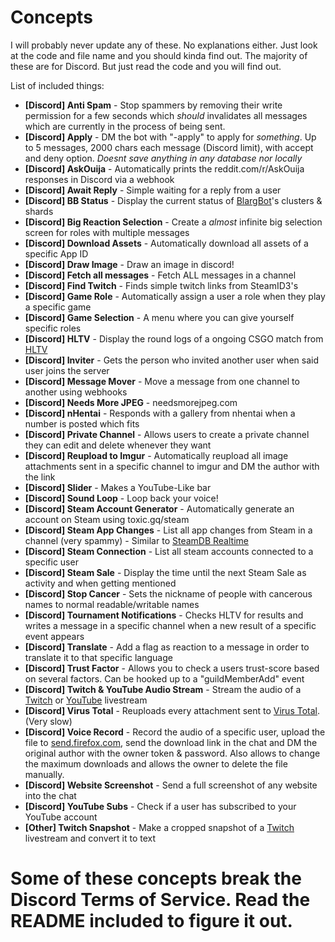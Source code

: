 # Concepts
I will probably never update any of these. No explanations either. Just look at the code and file name and you should kinda find out. The majority of these are for Discord. But just read the code and you will find out.

List of included things:
- **[Discord] Anti Spam** - Stop spammers by removing their write permission for a few seconds which *should*  invalidates all messages which are currently in the process of being sent.
- **[Discord] Apply** - DM the bot with "-apply" to apply for *something*. Up to 5 messages, 2000 chars each message (Discord limit), with accept and deny option. *Doesnt save anything in any database nor locally*
- **[Discord] AskOuija** - Automatically prints the reddit.com/r/AskOuija responses in Discord via a webhook
- **[Discord] Await Reply** - Simple waiting for a reply from a user
- **[Discord] BB Status** - Display the current status of [BlargBot](https://blargbot.xyz)'s clusters & shards
- **[Discord] Big Reaction Selection** - Create a *almost* infinite big selection screen for roles with multiple messages
- **[Discord] Download Assets** - Automatically download all assets of a specific App ID
- **[Discord] Draw Image** - Draw an image in discord!
- **[Discord] Fetch all messages** - Fetch ALL messages in a channel
- **[Discord] Find Twitch** - Finds simple twitch links from SteamID3's
- **[Discord] Game Role** - Automatically assign a user a role when they play a specific game
- **[Discord] Game Selection** - A menu where you can give yourself specific roles
- **[Discord] HLTV** - Display the round logs of a ongoing CSGO match from [HLTV](https://hltv.org)
- **[Discord] Inviter** - Gets the person who invited another user when said user joins the server
- **[Discord] Message Mover** - Move a message from one channel to another using webhooks
- **[Discord] Needs More JPEG** - needsmorejpeg.com
- **[Discord] nHentai** - Responds with a gallery from nhentai when a number is posted which fits
- **[Discord] Private Channel** - Allows users to create a private channel they can edit and delete whenever they want
- **[Discord] Reupload to Imgur** - Automatically reupload all image attachments sent in a specific channel to imgur and DM the author with the link
- **[Discord] Slider** - Makes a YouTube-Like bar
- **[Discord] Sound Loop** - Loop back your voice!
- **[Discord] Steam Account Generator** - Automatically generate an account on Steam using toxic.gq/steam
- **[Discord] Steam App Changes** - List all app changes from Steam in a channel (very spammy) - Similar to [SteamDB Realtime](https://steamdb.info/realtime/)
- **[Discord] Steam Connection** - List all steam accounts connected to a specific user
- **[Discord] Steam Sale** - Display the time until the next Steam Sale as activity and when getting mentioned
- **[Discord] Stop Cancer** - Sets the nickname of people with cancerous names to normal readable/writable names
- **[Discord] Tournament Notifications** - Checks HLTV for results and writes a message in a specific channel when a new result of a specific event appears
- **[Discord] Translate** - Add a flag as reaction to a message in order to translate it to that specific language
- **[Discord] Trust Factor** - Allows you to check a users trust-score based on several factors. Can be hooked up to a "guildMemberAdd" event
- **[Discord] Twitch & YouTube Audio Stream** - Stream the audio of a [Twitch](https://twitch.tv) or [YouTube](https://youtube.com) livestream
- **[Discord] Virus Total** - Reuploads every attachment sent to [Virus Total](https://www.virustotal.com). (Very slow)
- **[Discord] Voice Record** - Record the audio of a specific user, upload the file to [send.firefox.com](https://send.firefox.com), send the download link in the chat and DM the original author with the owner token & password. Also allows to change the maximum downloads and allows the owner to delete the file manually.
- **[Discord] Website Screenshot** - Send a full screenshot of any website into the chat
- **[Discord] YouTube Subs** - Check if a user has subscribed to your YouTube account
- **[Other] Twitch Snapshot** - Make a cropped snapshot of a [Twitch](https://twitch.tv) livestream and convert it to text

# Some of these concepts break the Discord Terms of Service. Read the README included to figure it out.

